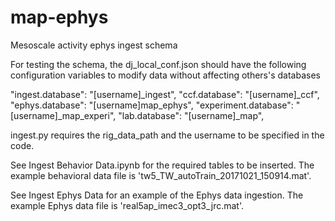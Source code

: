 # map-ephys
Mesoscale activity ephys ingest schema

For testing the schema, the dj_local_conf.json should have the following configuration variables to modify data without affecting  others's databases

"ingest.database": "[username]_ingest",
"ccf.database": "[username]_ccf",
"ephys.database": "[username]map_ephys",
"experiment.database": "[username]_map_experi",
"lab.database": "[username]_map",

ingest.py requires the rig_data_path and the username to be specified in the code.

See Ingest Behavior Data.ipynb for the required tables to be inserted. The example behavioral data file is 'tw5_TW_autoTrain_20171021_150914.mat'.

See Ingest Ephys Data for an example of the Ephys data ingestion. The example Ephys data file is 'real5ap_imec3_opt3_jrc.mat'.
